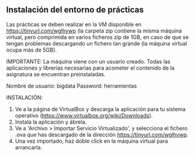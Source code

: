 ## Instalación del entorno de prácticas

Las prácticas se deben realizar en la VM disponible en https://tinyurl.com/wglhvwp (la carpeta zip contiene la misma máquina virtual, pero comprimida en varios 
ficheros zip de 1GB, en caso de que se tengan problemas descargando un fichero tan grande (la máquina virtual ocupa más de 5GB).

IMPORTANTE: La máquina viene con un usuario creado. Todas las aplicaciones y librerías necesarias para acometer el contenido de la asignatura se encuentran preinstaladas. 

Nombre de usuario: bigdata
Password: herramientas

INSTALACIÓN:

1. Ve a la página de VirtualBox y descarga la aplicación para tu sistema operativo (https://www.virtualbox.org/wiki/Downloads).
2. Instala la aplicación y ábrela.
3. Ve a 'Archivo > Importar Servicio Virtualizado', y selecciona el fichero .ova que has descargado de la dirección https://tinyurl.com/wglhvwp.
4. Una vez importado, haz doble click en la máquina virtual para arrancarla.

